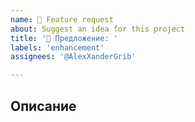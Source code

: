 ```yaml
---
name: 🌟 Feature request
about: Suggest an idea for this project
title: '🌟 Предложение: '
labels: 'enhancement'
assignees: '@AlexXanderGrib'

---
```


## Описание

<!-- Опишите что хотите видеть в библиотеке -->